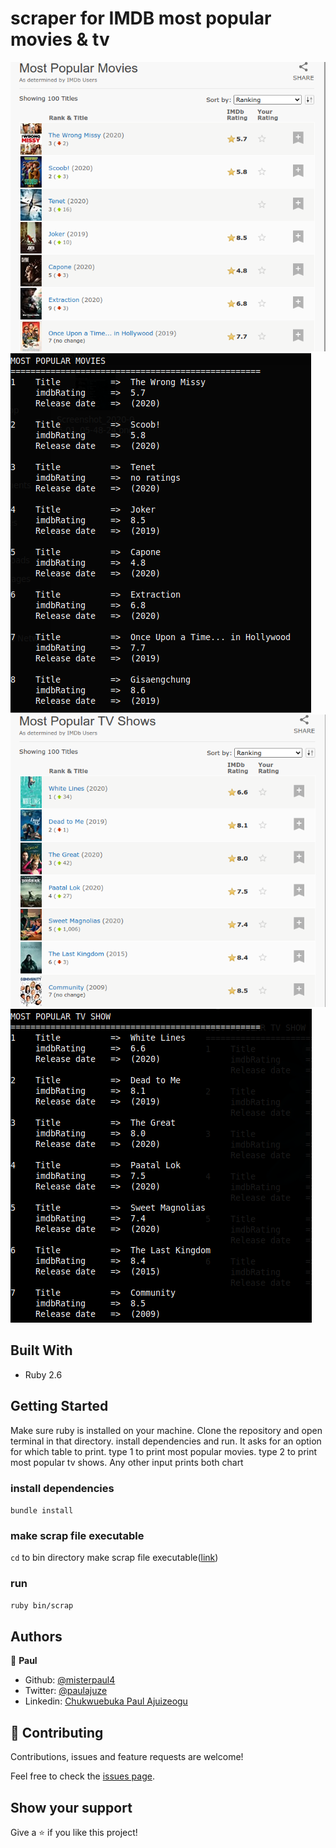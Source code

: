 # scraper for IMDB most popular movies & tv

![screenshot](./screenshots/imdb-movies.png)
![screenshot](./screenshots/movies.png)
![screenshot](./screenshots/imdb-tv.png)
![screenshot](./screenshots/tv-show.png)

## Built With

- Ruby 2.6

## Getting Started

Make sure ruby is installed on your machine. Clone the repository and open terminal in that directory. install dependencies and run. It asks for an option for which table to print. type 1 to print most popular movies. type 2 to print most popular tv shows. Any other input prints both chart

### install dependencies

`bundle install`

### make scrap file executable

`cd` to bin directory
make scrap file executable([link](https://commandercoriander.net/blog/2013/02/16/making-a-ruby-script-executable/))

### run
`ruby bin/scrap`

## Authors

👤 **Paul**

- Github: [@misterpaul4](https://github.com/misterpaul4)
- Twitter: [@paulajuze](https://twitter.com/paulajuze)
- Linkedin: [Chukwuebuka Paul Ajuizeogu](https://www.linkedin.com/in/chukwuebuka-paul-ajuizeogu/)

## 🤝 Contributing

Contributions, issues and feature requests are welcome!

Feel free to check the [issues page](issues/).

## Show your support

Give a ⭐️ if you like this project!

